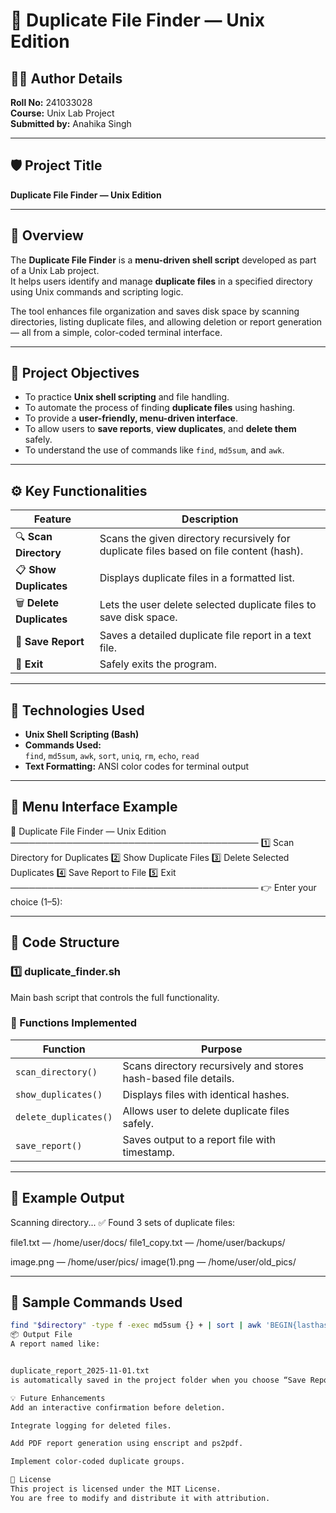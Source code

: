 # 🧩 Duplicate File Finder — Unix Edition

## 👩‍💻 Author Details  
**Roll No:** 241033028  
**Course:** Unix Lab Project  
**Submitted by:** Anahika Singh  

---

## 🛡️ Project Title  
**Duplicate File Finder — Unix Edition**

---

## 📖 Overview  

The **Duplicate File Finder** is a **menu-driven shell script** developed as part of a Unix Lab project.  
It helps users identify and manage **duplicate files** in a specified directory using Unix commands and scripting logic.

The tool enhances file organization and saves disk space by scanning directories, listing duplicate files, and allowing deletion or report generation — all from a simple, color-coded terminal interface.

---

## 🎯 Project Objectives  

- To practice **Unix shell scripting** and file handling.  
- To automate the process of finding **duplicate files** using hashing.  
- To provide a **user-friendly, menu-driven interface**.  
- To allow users to **save reports**, **view duplicates**, and **delete them** safely.  
- To understand the use of commands like `find`, `md5sum`, and `awk`.

---

## ⚙️ Key Functionalities  

| Feature | Description |
|----------|-------------|
| 🔍 **Scan Directory** | Scans the given directory recursively for duplicate files based on file content (hash). |
| 📋 **Show Duplicates** | Displays duplicate files in a formatted list. |
| 🗑️ **Delete Duplicates** | Lets the user delete selected duplicate files to save disk space. |
| 💾 **Save Report** | Saves a detailed duplicate file report in a text file. |
| 🚪 **Exit** | Safely exits the program. |

---

## 🧠 Technologies Used  

- **Unix Shell Scripting (Bash)**  
- **Commands Used:**  
  `find`, `md5sum`, `awk`, `sort`, `uniq`, `rm`, `echo`, `read`  
- **Text Formatting:** ANSI color codes for terminal output  

---

## 🧩 Menu Interface Example  

🧩 Duplicate File Finder — Unix Edition
────────────────────────────────────────
1️⃣ Scan Directory for Duplicates
2️⃣ Show Duplicate Files
3️⃣ Delete Selected Duplicates
4️⃣ Save Report to File
5️⃣ Exit
────────────────────────────────────────
👉 Enter your choice (1–5):



---

## 🧾 Code Structure  

### 1️⃣ duplicate_finder.sh
Main bash script that controls the full functionality.

### 📂 Functions Implemented
| Function | Purpose |
|-----------|----------|
| `scan_directory()` | Scans directory recursively and stores hash-based file details. |
| `show_duplicates()` | Displays files with identical hashes. |
| `delete_duplicates()` | Allows user to delete duplicate files safely. |
| `save_report()` | Saves output to a report file with timestamp. |

---

## 🧪 Example Output

Scanning directory...
✅ Found 3 sets of duplicate files:

file1.txt — /home/user/docs/
file1_copy.txt — /home/user/backups/

image.png — /home/user/pics/
image(1).png — /home/user/old_pics/



---

## 🧰 Sample Commands Used

```bash
find "$directory" -type f -exec md5sum {} + | sort | awk 'BEGIN{lasthash=""} $1==lasthash{print $2} {lasthash=$1}'
📦 Output File
A report named like:


duplicate_report_2025-11-01.txt
is automatically saved in the project folder when you choose “Save Report to File”.

💡 Future Enhancements
Add an interactive confirmation before deletion.

Integrate logging for deleted files.

Add PDF report generation using enscript and ps2pdf.

Implement color-coded duplicate groups.

🧾 License
This project is licensed under the MIT License.
You are free to modify and distribute it with attribution.

